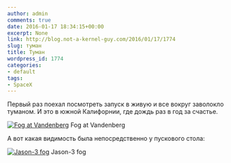 ```yaml
---
author: admin
comments: true
date: 2016-01-17 18:34:15+00:00
excerpt: None
link: http://blog.not-a-kernel-guy.com/2016/01/17/1774
slug: туман
title: Туман
wordpress_id: 1774
categories:
- default
tags:
- SpaceX
---
```


Первый раз поехал посмотреть запуск в живую и все вокруг заволокло туманом. И это в южной Калифорнии, где дождь раз в год за счастье.

[![Fog at Vandenberg](http://blog.not-a-kernel-guy.com/wp-content/uploads/2016/01/14530552316051871675109.jpg)](http://blog.not-a-kernel-guy.com/wp-content/uploads/2016/01/14530552316051871675109.jpg) Fog at Vandenberg

А вот какая видимость была непосредственно у пускового стола:

[![Jason-3 fog](http://blog.not-a-kernel-guy.com/wp-content/uploads/2016/01/jason-3-fog.jpg)](http://blog.not-a-kernel-guy.com/wp-content/uploads/2016/01/jason-3-fog.jpg) Jason-3 fog
